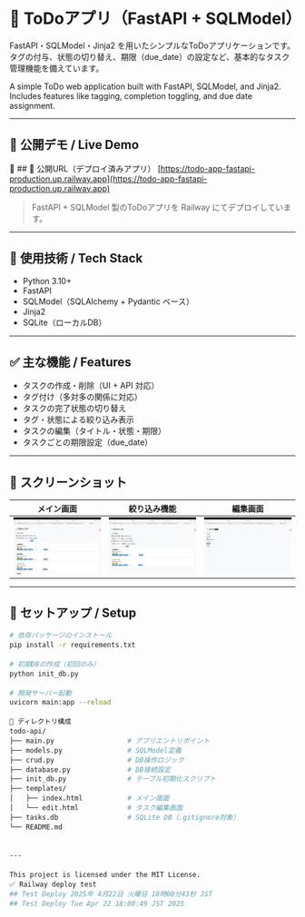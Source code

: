 # 📝 ToDoアプリ（FastAPI + SQLModel）

FastAPI・SQLModel・Jinja2 を用いたシンプルなToDoアプリケーションです。  
タグの付与、状態の切り替え、期限（due_date）の設定など、基本的なタスク管理機能を備えています。

A simple ToDo web application built with FastAPI, SQLModel, and Jinja2.  
Includes features like tagging, completion toggling, and due date assignment.


---

## 🔗 公開デモ / Live Demo

📍 ## 🔗 公開URL（デプロイ済みアプリ）
[https://todo-app-fastapi-production.up.railway.app](https://todo-app-fastapi-production.up.railway.app)
> FastAPI + SQLModel 製のToDoアプリを Railway にてデプロイしています。

---

## 📌 使用技術 / Tech Stack

- Python 3.10+
- FastAPI
- SQLModel（SQLAlchemy + Pydantic ベース）
- Jinja2
- SQLite（ローカルDB）

---

## ✅ 主な機能 / Features

- タスクの作成・削除（UI + API 対応）
- タグ付け（多対多の関係に対応）
- タスクの完了状態の切り替え
- タグ・状態による絞り込み表示
- タスクの編集（タイトル・状態・期限）
- タスクごとの期限設定（due_date）

---

## 📸 スクリーンショット

| メイン画面 | 絞り込み機能 | 編集画面 |
|------------|--------------|----------|
| ![main](./screenshot_main.png) | ![filtered](./screenshot_filtered.png) | ![edit](./screenshot_edit.png) |

---

## 🚀 セットアップ / Setup

```bash
# 依存パッケージのインストール
pip install -r requirements.txt

# 初期DBの作成（初回のみ）
python init_db.py

# 開発サーバー起動
uvicorn main:app --reload

📁 ディレクトリ構成
todo-api/
├── main.py                  # アプリエントリポイント
├── models.py                # SQLModel定義
├── crud.py                  # DB操作ロジック
├── database.py              # DB接続設定
├── init_db.py               # テーブル初期化スクリプト
├── templates/
│   ├── index.html           # メイン画面
│   └── edit.html            # タスク編集画面
├── tasks.db                 # SQLite DB（.gitignore対象）
└── README.md


---

This project is licensed under the MIT License.
✅ Railway deploy test
## Test Deploy 2025年 4月22日 火曜日 18時00分43秒 JST
## Test Deploy Tue Apr 22 18:00:49 JST 2025

